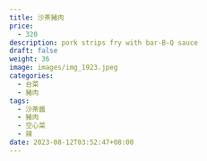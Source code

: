```yaml
---
title: 沙茶豬肉
price:
  - 320
description: pork strips fry with bar-B-Q sauce
draft: false
weight: 36
image: images/img_1923.jpeg
categories:
  - 台菜
  - 豬肉
tags:
  - 沙茶醬
  - 豬肉
  - 空心菜
  - 辣
date: 2023-08-12T03:52:47+08:00
---
```


